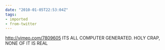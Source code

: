 ```yaml
---
date: "2010-01-05T22:53:04Z"
tags:
- imported
- from-twitter
---
```

http://vimeo.com/7809605 ITS ALL COMPUTER GENERATED. HOLY CRAP, NONE OF IT IS REAL
